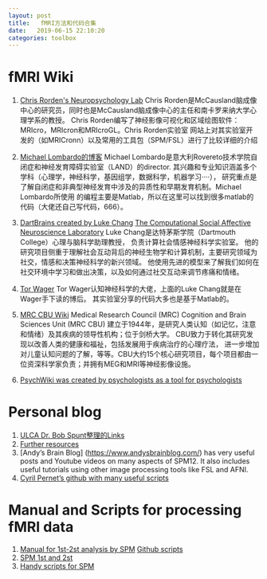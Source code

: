 ```yaml
---
layout: post
title:   fMRI方法和代码合集
date:   2019-06-15 22:10:20
categories: toolbox
---
```


# fMRI Wiki

1. [Chris Rorden's Neuropsychology Lab](https://www.mccauslandcenter.sc.edu/crnl/tools)
Chris Rorden是McCausland脑成像中心的研究员，同时也是McCausland脑成像中心的主任和南卡罗来纳大学心理学系的教授。 
Chris Rorden编写了神经影像可视化和区域绘图软件：MRIcro，MRIcron和MRIcroGL。Chris Rorden实验室
网站上对其实验室开发的（如MRICronn）以及常用的工具包（SPM/FSL）进行了比较详细的介绍


2. [Michael Lombardo的博客](https://sites.google.com/site/mvlombardo/Home)
Michael Lombardo是意大利Rovereto技术学院自闭症和神经发育障碍实验室（LAND）的director. 
其兴趣和专业知识涵盖多个学科（心理学，神经科学，基因组学，数据科学，机器学习····），
研究重点是了解自闭症和非典型神经发育中涉及的异质性和早期发育机制。Michael Lombardo所使用
的编程主要是Matlab，所以在这里可以找到很多matlab的代码（大佬还自己写代码，666）。


3. [DartBrains created by Luke Chang](https://dartbrains.org/intro)
[The Computational Social Affective Neuroscience Laboratory](http://cosanlab.com/)
Luke Chang是达特茅斯学院（Dartmouth College）心理与脑科学助理教授，
负责计算社会情感神经科学实验室。
他的研究项目侧重于理解社会互动背后的神经生物学和计算机制，主要研究领域为社交，情感和决策神经科学的新兴领域。
他使用先进的模型来了解我们如何在社交环境中学习和做出决策，以及如何通过社交互动来调节疼痛和情绪。

4. [Tor Wager](https://canlabweb.colorado.edu/fmri-resources.html)
Tor Wager认知神经科学的大佬，上面的Luke Chang就是在Wager手下读的博后。
其实验室分享的代码大多也是基于Matlab的。

4. [MRC CBU Wiki](http://imaging.mrc-cbu.cam.ac.uk/imaging/CbuImaging)
Medical Research Council (MRC) Cognition and Brain Sciences Unit (MRC CBU) 
建立于1944年，是研究人类认知（如记忆，注意和情绪）及其疾病的领导性机构；位于剑桥大学。
CBU致力于转化其研究发现以改善人类的健康和福祉，包括发展用于疾病治疗的心理疗法，
进一步增加对儿童认知问题的了解，等等。CBU大约15个核心研究项目，每个项目都由一位资深科学家负责；并拥有MEG和MRI等神经影像设施。


5. [PsychWiki was created by psychologists as a tool for psychologists](http://www.psychwiki.com/wiki/Main_Page)

# Personal blog

1. [ULCA Dr. Bob Spunt整理的Links](http://www.bobspunt.com/resources/links/)
2. [Further resources](https://www.fmrwhy.com/2018/06/28/spm12-matlab-scripting-tutorial-4/)
3.  [Andy’s Brain Blog] (https://www.andysbrainblog.com/) has very useful posts and Youtube videos on many aspects of SPM12. It also includes useful tutorials using other image processing tools like FSL and AFNI.
4. [Cyril Pernet’s github with many useful scripts](https://github.com/CPernet)

# Manual and Scripts for processing fMRI data

1. [Manual for 1st-2st analysis by SPM](http://www.bobspunt.com/resources/teaching/) [Github scripts](https://github.com/spunt)
2. [SPM 1st and 2st](http://elden.ua.edu/blog/fmri-data-analysis-matlab-script-using-spm-functions)
2. [Handy scripts for SPM](https://github.com/rordenlab/spmScripts)